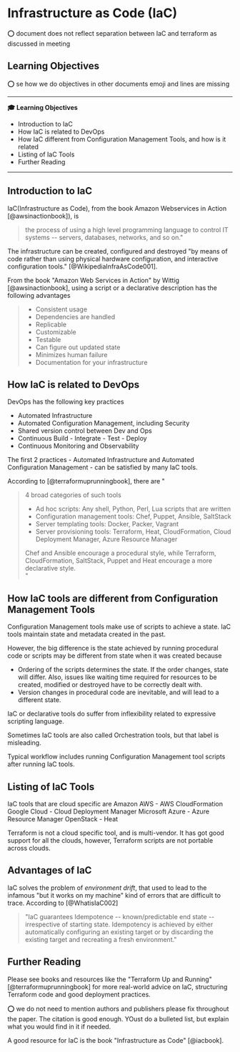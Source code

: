 # Infrastructure as Code (IaC)

:o: document does not reflect separation between IaC and terraform as discussed in meeting

## Learning Objectives

:o: se how we do objectives in other documents  emoji and lines are missing

---

**:mortar_board: Learning Objectives**

* Introduction to IaC 
* How IaC is related to DevOps
* How IaC different from Configuration Management Tools, and how is it related
* Listing of IaC Tools
* Further Reading


---

## Introduction to IaC 


IaC(Infrastructure as Code), from the book Amazon Webservices in Action [@awsinactionbook]), is 

> the process of using a high level programming language to control IT
> systems -- servers, databases, networks, and so on." 

The infrastructure can be created, configured and destroyed "by means of code rather than
using physical hardware configuration, and interactive configuration tools." [@WikipediaInfraAsCode001].  

From the book "Amazon Web Services in Action" by Wittig [@awsinactionbook], using a script or a declarative description has
the following advantages 
 
> * Consistent usage
> * Dependencies are handled
> * Replicable
> * Customizable
> * Testable
> * Can figure out updated state
> * Minimizes human failure
> * Documentation for your infrastructure 


## How IaC is related to DevOps


DevOps has the following key practices
* Automated Infrastructure
* Automated Configuration Management, including Security
* Shared version control between Dev and Ops
* Continuous Build - Integrate - Test - Deploy
* Continuous Monitoring and Observability

The first 2 practices - Automated Infrastructure and Automated Configuration Management - can be satisfied by many IaC tools.

According to [@terraformuprunningbook], there are
" 
> 4 broad categories of such tools
> * Ad hoc scripts: Any shell, Python, Perl, Lua scripts that are written
> * Configuration management tools: Chef, Puppet, Ansible, SaltStack
> * Server templating tools: Docker, Packer, Vagrant
> * Server provisioning tools: Terraform, Heat, CloudFormation, Cloud Deployment Manager, Azure Resource Manager
> 
> Chef and Ansible encourage a procedural style, while Terraform,
> CloudFormation, SaltStack, Puppet and Heat encourage a more declarative style.  
"


## How IaC tools are different from Configuration Management Tools

Configuration Management tools make use of scripts to achieve a state. IaC tools maintain state and metadata created in the past. 

However, the big difference is the state achieved by running procedural code or scripts may be different from state when it was created because  
 * Ordering of the scripts determines the state. If the order changes, state will differ. Also, issues like waiting time required for resources to be created, modified or destroyed have to be correctly dealt with.
 * Version changes in procedural code are inevitable, and will lead to a different state. 

IaC or declarative tools do suffer from inflexibility related to expressive scripting language.

Sometimes IaC tools are also called Orchestration tools, but that label is misleading.

Typical workflow includes running Configuration Management tool scripts after running IaC tools.


## Listing of IaC Tools

IaC tools that are cloud specific are
Amazon AWS - AWS CloudFormation
Google Cloud - Cloud Deployment Manager
Microsoft Azure - Azure Resource Manager
OpenStack - Heat

Terraform is not a cloud specific tool, and is multi-vendor. It has got good support for all the clouds, however, Terraform scripts are not portable across clouds.


## Advantages of IaC


IaC solves the problem of *environment drift*, that used to lead to the infamous
"but it works on my machine" kind of errors that are difficult to
trace. According to [@WhatisIaC002]

> "IaC guarantees Idempotence -- known/predictable end state --  irrespective of starting
> state. Idempotency is achieved by either automatically configuring an
> existing target or by discarding the existing target and recreating a
> fresh environment."



## Further Reading


Please see books and resources like the "Terraform Up and Running" [@terraformuprunningbook] for more real-world
advice on IaC, structuring Terraform code and good deployment practices.

:o: we do not need to mention authors and publishers please fix throughout the paper. The citation is good enough. YOust do a bulleted list, but explain what you would find in it if needed.

A good resource for IaC is the book "Infrastructure as Code" [@iacbook].
